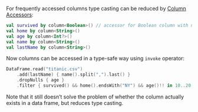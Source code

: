 [//]: # (title: Column accessors API)

<!---IMPORT org.jetbrains.kotlinx.dataframe.samples.api.ApiLevels-->

For frequently accessed columns type casting can be reduced by [Column Accessors](DataColumn.md#column-accessors):

<!---FUN accessors1-->

```kotlin
val survived by column<Boolean>() // accessor for Boolean column with name 'survived'
val home by column<String>()
val age by column<Int?>()
val name by column<String>()
val lastName by column<String>()
```

<!---END-->

Now columns can be accessed in a type-safe way using `invoke` operator:

<!---FUN accessors2-->

```kotlin
DataFrame.read("titanic.csv")
    .add(lastName) { name().split(",").last() }
    .dropNulls { age }
    .filter { survived() && home().endsWith("NY") && age()!! in 10..20 }
```

<!---END-->

<warning>
Note that it still doesn’t solve the problem of whether the column actually exists in a data frame, but reduces type casting.
</warning>
